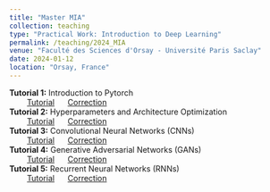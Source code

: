 ```yaml
---
title: "Master MIA"
collection: teaching
type: "Practical Work: Introduction to Deep Learning"
permalink: /teaching/2024_MIA
venue: "Faculté des Sciences d'Orsay - Université Paris Saclay"
date: 2024-01-12
location: "Orsay, France"
---
```

**Tutorial 1:** Introduction to Pytorch<br>
&nbsp;&nbsp;&nbsp;&nbsp;&nbsp;&nbsp;&nbsp;&nbsp;[Tutorial](https://drive.google.com/file/d/1hubNuXLl2unGlXLEd-89jY2ZQWUa-VLS/view?usp=sharing) &nbsp;&nbsp;&nbsp;&nbsp; [Correction](https://drive.google.com/file/d/1Cb4eRZ2R6jd73tjsFE56a9GdqnvulG6G/view?usp=sharing)<br>
**Tutorial 2:** Hyperparameters and Architecture Optimization<br>
&nbsp;&nbsp;&nbsp;&nbsp;&nbsp;&nbsp;&nbsp;&nbsp;[Tutorial](https://drive.google.com/file/d/1o58U--pdyPjYGvOQgiLvEVkfn2DJrFwt/view?usp=sharing) &nbsp;&nbsp;&nbsp;&nbsp; [Correction](https://drive.google.com/file/d/18w9Z21gaOe0-ndrFsQQL-lLuLDuWDVyn/view?usp=sharing)<br>
**Tutorial 3:** Convolutional Neural Networks (CNNs)<br>
&nbsp;&nbsp;&nbsp;&nbsp;&nbsp;&nbsp;&nbsp;&nbsp;[Tutorial](https://drive.google.com/file/d/1Bx4ah62M7i2fld-R6FlkYWFRERBcnuaU/view?usp=sharing) &nbsp;&nbsp;&nbsp;&nbsp; [Correction](https://drive.google.com/file/d/1y5b-aSvOIifbRVrXsWE47gwAXwlfd0c_/view?usp=sharing)<br>
**Tutorial 4:** Generative Adversarial Networks (GANs)<br>
&nbsp;&nbsp;&nbsp;&nbsp;&nbsp;&nbsp;&nbsp;&nbsp;[Tutorial](https://colab.research.google.com/drive/1gcCotVkyTJ7VHNPcAvCwD8Vpc0y0BRiX?usp=sharing) &nbsp;&nbsp;&nbsp;&nbsp; [Correction](https://colab.research.google.com/drive/1In2rafrFMI_N5cyfDsPxy4YVDjUtfl0d?usp=sharing)<br>
**Tutorial 5:** Recurrent Neural Networks (RNNs)<br>
&nbsp;&nbsp;&nbsp;&nbsp;&nbsp;&nbsp;&nbsp;&nbsp;[Tutorial](https://drive.google.com/file/d/1CcwwHfaK3bRrd-ipsNqnbeMkVJuDiVO3/view?usp=sharing) &nbsp;&nbsp;&nbsp;&nbsp; [Correction](https://drive.google.com/file/d/1iBfPSebvNJ8w9kHGAtING40Jt1aeavQW/view?usp=sharing)<br>
